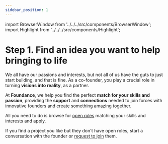 ```yaml
---
sidebar_position: 1
---
```


import BrowserWindow from '../../../src/components/BrowserWindow';
import Highlight from '../../../src/components/Highlight';

# Step 1. Find an idea you want to help bringing to life

We all have our passions and interests, but not all of us have the guts to just start building, and that is fine. As a co-founder, you play a crucial role in turning **visions into reality**, as a partner.

At **Foundance**, we help you find the perfect **match for your skills and passion**, providing the **support** and **connections** needed to join forces with innovative founders and create something amazing together.

All you need to do is browse for [open roles](../../tutorial-basics/join-a-project.md) matching your skills and interests and apply.

If you find a project you like but they don't have open roles, start a conversation with the founder or [request to join](https://docs.foundance.org/tutorial-basics/join-a-project#no-role-listed) them. 



